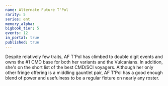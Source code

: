 ```yaml
---
name: Alternate Future T'Pol
rarity: 5
series: ent
memory_alpha:
bigbook_tier: 5
events: 12
in_portal: true
published: true
---
```


Despite relatively few traits, AF T'Pol has climbed to double digit events and owns the #1 CMD base for both her variants and the Vulcanians. In addition, she's on the short list of the best CMD/SCI voyagers. Although her only other fringe offering is a middling gauntlet pair, AF T'Pol has a good enough blend of power and usefulness to be a regular fixture on nearly any roster.
